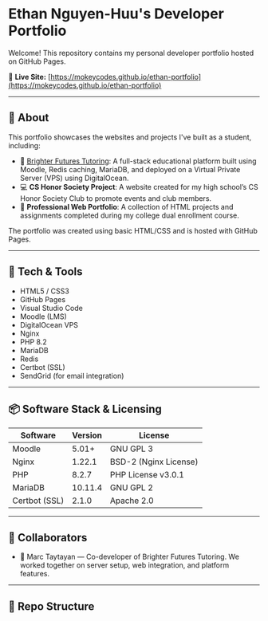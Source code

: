 # Ethan Nguyen-Huu's Developer Portfolio

Welcome! This repository contains my personal developer portfolio hosted on GitHub Pages.

🔗 **Live Site:** [https://mokeycodes.github.io/ethan-portfolio](https://mokeycodes.github.io/ethan-portfolio)

---

## 🌟 About

This portfolio showcases the websites and projects I've built as a student, including:

- 🧠 [Brighter Futures Tutoring](https://brighterfuturestutoring.org): A full-stack educational platform built using Moodle, Redis caching, MariaDB, and deployed on a Virtual Private Server (VPS) using DigitalOcean.
- 💻 **CS Honor Society Project**: A website created for my high school’s CS Honor Society Club to promote events and club members.
- 🧾 **Professional Web Portfolio**: A collection of HTML projects and assignments completed during my college dual enrollment course.

The portfolio was created using basic HTML/CSS and is hosted with GitHub Pages.

---

## 🔧 Tech & Tools

- HTML5 / CSS3
- GitHub Pages
- Visual Studio Code
- Moodle (LMS)
- DigitalOcean VPS
- Nginx
- PHP 8.2
- MariaDB
- Redis
- Certbot (SSL)
- SendGrid (for email integration)

---

## 📦 Software Stack & Licensing

| Software       | Version   | License               |
|----------------|-----------|------------------------|
| Moodle         | 5.01+     | GNU GPL 3              |
| Nginx          | 1.22.1    | BSD-2 (Nginx License)  |
| PHP            | 8.2.7     | PHP License v3.0.1     |
| MariaDB        | 10.11.4   | GNU GPL 2              |
| Certbot (SSL)  | 2.1.0     | Apache 2.0             |

---

## 🤝 Collaborators

- 👤 Marc Taytayan — Co-developer of Brighter Futures Tutoring. We worked together on server setup, web integration, and platform features.

---

## 📂 Repo Structure

